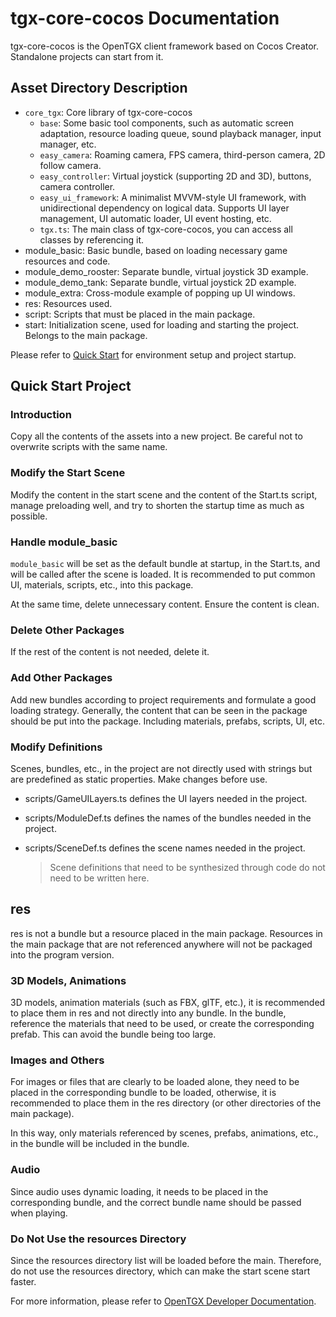 # tgx-core-cocos Documentation

tgx-core-cocos is the OpenTGX client framework based on Cocos Creator. Standalone projects can start from it.

## Asset Directory Description

- `core_tgx`: Core library of tgx-core-cocos
  - `base`: Some basic tool components, such as automatic screen adaptation, resource loading queue, sound playback manager, input manager, etc.
  - `easy_camera`: Roaming camera, FPS camera, third-person camera, 2D follow camera.
  - `easy_controller`: Virtual joystick (supporting 2D and 3D), buttons, camera controller.
  - `easy_ui_framework`: A minimalist MVVM-style UI framework, with unidirectional dependency on logical data. Supports UI layer management, UI automatic loader, UI event hosting, etc.
  - `tgx.ts`: The main class of tgx-core-cocos, you can access all classes by referencing it.
- module_basic: Basic bundle, based on loading necessary game resources and code.
- module_demo_rooster: Separate bundle, virtual joystick 3D example.
- module_demo_tank: Separate bundle, virtual joystick 2D example.
- module_extra: Cross-module example of popping up UI windows.
- res: Resources used.
- script: Scripts that must be placed in the main package.
- start: Initialization scene, used for loading and starting the project. Belongs to the main package.

Please refer to [Quick Start](./quick-start.md) for environment setup and project startup.

## Quick Start Project

### Introduction

Copy all the contents of the assets into a new project. Be careful not to overwrite scripts with the same name.

### Modify the Start Scene

Modify the content in the start scene and the content of the Start.ts script, manage preloading well, and try to shorten the startup time as much as possible.

### Handle module_basic

`module_basic` will be set as the default bundle at startup, in the Start.ts, and will be called after the scene is loaded. It is recommended to put common UI, materials, scripts, etc., into this package.

At the same time, delete unnecessary content. Ensure the content is clean.

### Delete Other Packages

If the rest of the content is not needed, delete it.

### Add Other Packages

Add new bundles according to project requirements and formulate a good loading strategy. Generally, the content that can be seen in the package should be put into the package. Including materials, prefabs, scripts, UI, etc.

### Modify Definitions

Scenes, bundles, etc., in the project are not directly used with strings but are predefined as static properties. Make changes before use.

- scripts/GameUILayers.ts defines the UI layers needed in the project.
- scripts/ModuleDef.ts defines the names of the bundles needed in the project.

- scripts/SceneDef.ts defines the scene names needed in the project.
  > Scene definitions that need to be synthesized through code do not need to be written here.

## res

res is not a bundle but a resource placed in the main package. Resources in the main package that are not referenced anywhere will not be packaged into the program version.

### 3D Models, Animations

3D models, animation materials (such as FBX, glTF, etc.), it is recommended to place them in res and not directly into any bundle. In the bundle, reference the materials that need to be used, or create the corresponding prefab. This can avoid the bundle being too large.

### Images and Others

For images or files that are clearly to be loaded alone, they need to be placed in the corresponding bundle to be loaded, otherwise, it is recommended to place them in the res directory (or other directories of the main package).

In this way, only materials referenced by scenes, prefabs, animations, etc., in the bundle will be included in the bundle.

### Audio

Since audio uses dynamic loading, it needs to be placed in the corresponding bundle, and the correct bundle name should be passed when playing.

### Do Not Use the resources Directory

Since the resources directory list will be loaded before the main. Therefore, do not use the resources directory, which can make the start scene start faster.

For more information, please refer to [OpenTGX Developer Documentation](./developer-guide.md).